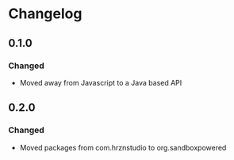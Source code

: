 # Changelog

## 0.1.0

### Changed

* Moved away from Javascript to a Java based API

## 0.2.0

### Changed

* Moved packages from com.hrznstudio to org.sandboxpowered

